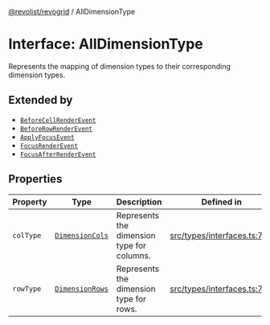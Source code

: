 [@revolist/revogrid](README.md) / AllDimensionType

# Interface: AllDimensionType

Represents the mapping of dimension types to their corresponding dimension types.

## Extended by

- [`BeforeCellRenderEvent`](Interface.BeforeCellRenderEvent.md)
- [`BeforeRowRenderEvent`](Interface.BeforeRowRenderEvent.md)
- [`ApplyFocusEvent`](Interface.ApplyFocusEvent.md)
- [`FocusRenderEvent`](Interface.FocusRenderEvent.md)
- [`FocusAfterRenderEvent`](Interface.FocusAfterRenderEvent.md)

## Properties

| Property | Type | Description | Defined in |
| ------ | ------ | ------ | ------ |
| `colType` | [`DimensionCols`](TypeAlias.DimensionCols.md) | Represents the dimension type for columns. | [src/types/interfaces.ts:731](https://github.com/revolist/revogrid/blob/25ca3c23eae2ed21be1e6ef1fe2d086a3aef0cb1/src/types/interfaces.ts#L731) |
| `rowType` | [`DimensionRows`](TypeAlias.DimensionRows.md) | Represents the dimension type for rows. | [src/types/interfaces.ts:726](https://github.com/revolist/revogrid/blob/25ca3c23eae2ed21be1e6ef1fe2d086a3aef0cb1/src/types/interfaces.ts#L726) |

